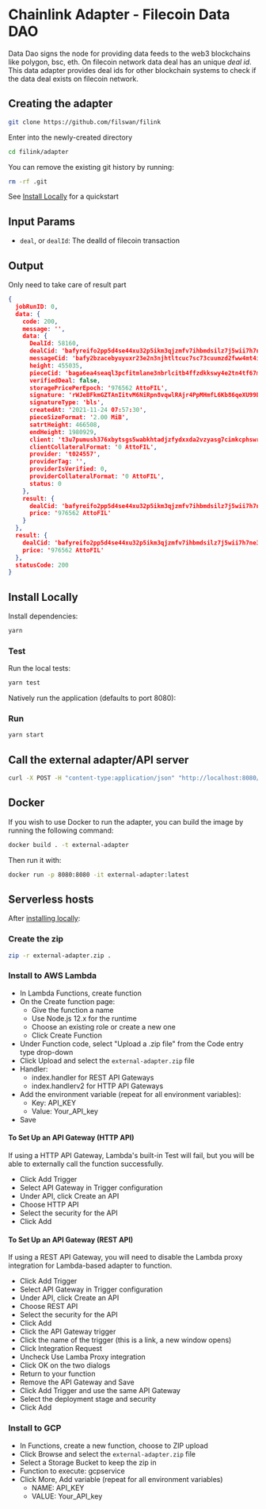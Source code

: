 
# Chainlink Adapter - Filecoin Data DAO 

Data Dao signs the node for providing data feeds to the web3 blockchains like polygon, bsc, eth. On filecoin network data deal has an unique *deal id*. This data adapter provides deal ids for other blockchain systems to check if the data deal exists on filecoin network.


## Creating the adapter 

```bash
git clone https://github.com/filswan/filink
```

Enter into the newly-created directory

```bash
cd filink/adapter
```

You can remove the existing git history by running:

```bash
rm -rf .git
```

See [Install Locally](#install-locally) for a quickstart

## Input Params

- `deal`, or `dealId`: The dealId of filecoin transaction

## Output
Only need to take care of result part

```json
{
  jobRunID: 0,
  data: {
    code: 200,
    message: '',
    data: {
      DealId: 58160,
      dealCid: 'bafyreifo2pp5d4se44xu32p5ikm3qjzmfv7ihbmdsilz7j5wii7h7ne3gm',
      messageCid: 'bafy2bzacebyuyuxr23e2n3njhtltcuc7sc73cuumzd2fww4mt4ivtzg2zn6um',
      height: 455035,
      pieceCid: 'baga6ea4seaql3pcfitmlane3nbrlcitb4ffzdkkswy4e2tn4tf67muicdcueiki',
      verifiedDeal: false,
      storagePricePerEpoch: '976562 AttoFIL',
      signature: 'rWJeBFkmGZTAnIitvM6NiRpn8vqwlRAjr4PpMHmfL6Kb86qeXU99DtHWmjW8WyARAFn3mTUtB4+rlibfEUFlts4cAESxfHPiuOciVj0r0d8Y3te0axEZETGsJeLQPPkY',
      signatureType: 'bls',
      createdAt: '2021-11-24 07:57:30',
      pieceSizeFormat: '2.00 MiB',
      satrtHeight: 466508,
      endHeight: 1980929,
      client: 't3u7pumush376xbytsgs5wabkhtadjzfydxxda2vzyasg7cimkcphswrq66j4dubbhwpnojqd3jie6ermpwvvq',
      clientCollateralFormat: '0 AttoFIL',
      provider: 't024557',
      providerTag: '',
      providerIsVerified: 0,
      providerCollateralFormat: '0 AttoFIL',
      status: 0
    },
    result: {
      dealCid: 'bafyreifo2pp5d4se44xu32p5ikm3qjzmfv7ihbmdsilz7j5wii7h7ne3gm',
      price: '976562 AttoFIL'
    }
  },
  result: {
    dealCid: 'bafyreifo2pp5d4se44xu32p5ikm3qjzmfv7ihbmdsilz7j5wii7h7ne3gm',
    price: '976562 AttoFIL'
  },
  statusCode: 200
}
```

## Install Locally

Install dependencies:

```bash
yarn
```

### Test

Run the local tests:

```bash
yarn test
```

Natively run the application (defaults to port 8080):

### Run

```bash
yarn start
```

## Call the external adapter/API server

```bash
curl -X POST -H "content-type:application/json" "http://localhost:8080/" --data '{ "id": 0, "data": { "deal":58160 } }'
```

## Docker

If you wish to use Docker to run the adapter, you can build the image by running the following command:

```bash
docker build . -t external-adapter
```

Then run it with:

```bash
docker run -p 8080:8080 -it external-adapter:latest
```

## Serverless hosts

After [installing locally](#install-locally):

### Create the zip

```bash
zip -r external-adapter.zip .
```

### Install to AWS Lambda

- In Lambda Functions, create function
- On the Create function page:
  - Give the function a name
  - Use Node.js 12.x for the runtime
  - Choose an existing role or create a new one
  - Click Create Function
- Under Function code, select "Upload a .zip file" from the Code entry type drop-down
- Click Upload and select the `external-adapter.zip` file
- Handler:
    - index.handler for REST API Gateways
    - index.handlerv2 for HTTP API Gateways
- Add the environment variable (repeat for all environment variables):
  - Key: API_KEY
  - Value: Your_API_key
- Save

#### To Set Up an API Gateway (HTTP API)

If using a HTTP API Gateway, Lambda's built-in Test will fail, but you will be able to externally call the function successfully.

- Click Add Trigger
- Select API Gateway in Trigger configuration
- Under API, click Create an API
- Choose HTTP API
- Select the security for the API
- Click Add

#### To Set Up an API Gateway (REST API)

If using a REST API Gateway, you will need to disable the Lambda proxy integration for Lambda-based adapter to function.

- Click Add Trigger
- Select API Gateway in Trigger configuration
- Under API, click Create an API
- Choose REST API
- Select the security for the API
- Click Add
- Click the API Gateway trigger
- Click the name of the trigger (this is a link, a new window opens)
- Click Integration Request
- Uncheck Use Lamba Proxy integration
- Click OK on the two dialogs
- Return to your function
- Remove the API Gateway and Save
- Click Add Trigger and use the same API Gateway
- Select the deployment stage and security
- Click Add

### Install to GCP

- In Functions, create a new function, choose to ZIP upload
- Click Browse and select the `external-adapter.zip` file
- Select a Storage Bucket to keep the zip in
- Function to execute: gcpservice
- Click More, Add variable (repeat for all environment variables)
  - NAME: API_KEY
  - VALUE: Your_API_key